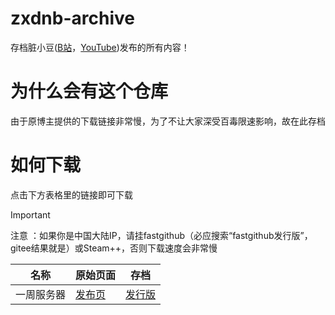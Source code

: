 # zxdnb-archive
存档脏小豆([B站](https://space.bilibili.com/5836069)，[YouTube](https://www.youtube.com/@zxdnb))发布的所有内容！

# 为什么会有这个仓库
由于原博主提供的下载链接非常慢，为了不让大家深受百毒限速影响，故在此存档

# 如何下载
  点击下方表格里的链接即可下载
  > [!IMPORTANT] 
  > 注意 ：如果你是中国大陆IP，请挂fastgithub（必应搜索“fastgithub发行版”，gitee结果就是）或Steam++，否则下载速度会非常慢

  |名称|原始页面|存档|
  |----|----|----|
  |一周服务器|[发布页](https://www.bilibili.com/opus/913828513583202311)|[发行版](https://github.com/TC999/zxdnb-archive/releases/tag/v1w)|